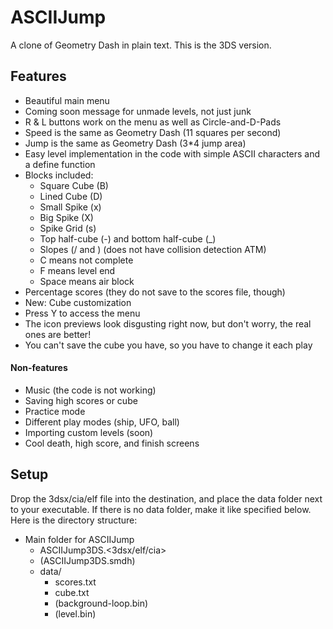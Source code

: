 # ASCIIJump
A clone of Geometry Dash in plain text. This is the 3DS version.

## Features
* Beautiful main menu
* Coming soon message for unmade levels, not just junk
* R & L buttons work on the menu as well as Circle-and-D-Pads
* Speed is the same as Geometry Dash (11 squares per second)
* Jump is the same as Geometry Dash (3*4 jump area)
* Easy level implementation in the code with simple ASCII characters and a define function
* Blocks included:
  * Square Cube (B)
  * Lined Cube (D)
  * Small Spike (x)
  * Big Spike (X)
  * Spike Grid (s)
  * Top half-cube (-) and bottom half-cube (_)
  * Slopes (/ and \) (does not have collision detection ATM)
  * C means not complete
  * F means level end
  * Space means air block
* Percentage scores (they do not save to the scores file, though)
* New: Cube customization
 * Press Y to access the menu
 * The icon previews look disgusting right now, but don't worry, the real ones are better!
 * You can't save the cube you have, so you have to change it each play

#### Non-features
* Music (the code is not working)
* Saving high scores or cube
* Practice mode
* Different play modes (ship, UFO, ball)
* Importing custom levels (soon)
* Cool death, high score, and finish screens

## Setup
Drop the 3dsx/cia/elf file into the destination, and place the data folder next to your executable. If there is no data folder, make it like specified below. Here is the directory structure:
* Main folder for ASCIIJump
  * ASCIIJump3DS.<3dsx/elf/cia>
  * (ASCIIJump3DS.smdh)
  * data/
    * scores.txt
    * cube.txt
    * (background-loop.bin)
    * (level<x>.bin)
